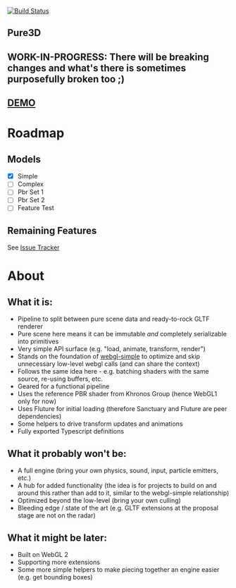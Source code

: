 [![Build Status](https://travis-ci.org/dakom/pure3d.svg?branch=master)](https://travis-ci.org/dakom/pure3d)

## Pure3D

## **WORK-IN-PROGRESS: There will be breaking changes and what's there is sometimes purposefully broken too ;)**

## [DEMO](https://dakom.github.io/pure3d/#DAMAGED_HELMET_BINARY)

# Roadmap

## Models

- [x] Simple
- [ ] Complex
- [ ] Pbr Set 1
- [ ] Pbr Set 2
- [ ] Feature Test

## Remaining Features

See [Issue Tracker](https://github.com/dakom/pure3d/issues)

# About

## What it is: 

* Pipeline to split between pure scene data and ready-to-rock GLTF renderer
* Pure scene here means it can be immutable _and_ completely serializable into primitives 
* Very simple API surface (e.g. "load, animate, transform, render")
* Stands on the foundation of [webgl-simple](https://github.com/dakom/webgl-simple) to optimize and skip unnecessary low-level webgl calls (and can share the context)
* Follows the same idea here - e.g. batching shaders with the same source, re-using buffers, etc.
* Geared for a functional pipeline
* Uses the reference PBR shader from Khronos Group (hence WebGL1 only for now)
* Uses Fluture for initial loading (therefore Sanctuary and Fluture are peer dependencies)
* Some helpers to drive transform updates and animations
* Fully exported Typescript definitions

## What it probably won't be:

* A full engine (bring your own physics, sound, input, particle emitters, etc.)
* A hub for added functionality (the idea is for projects to build on and around this rather than add to it, similar to the webgl-simple relationship)
* Optimized beyond the low-level (bring your own culling)
* Bleeding edge / state of the art (e.g. GLTF extensions at the proposal stage are not on the radar)

## What it might be later:

* Built on WebGL 2
* Supporting more extensions
* Some more simple helpers to make piecing together an engine easier (e.g. get bounding boxes)

